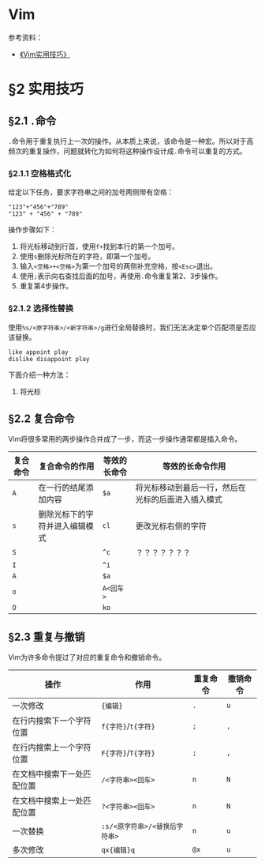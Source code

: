 # Vim

参考资料：

- [《Vim实用技巧》]()

# §2 实用技巧

## §2.1 `.`命令

`.`命令用于重复执行上一次的操作。从本质上来说，该命令是一种宏。所以对于高频次的重复操作，问题就转化为如何将这种操作设计成`.`命令可以重复的方式。

### §2.1.1 空格格式化

给定以下任务，要求字符串之间的加号两侧带有空格：

```
"123"+"456"+"789"
"123" + "456" + "789"
```

操作步骤如下：

1. 将光标移动到行首，使用`f+`找到本行的第一个加号。
2. 使用`s`删除光标所在的字符，即第一个加号。
3. 输入`<空格>+<空格>`为第一个加号的两侧补充空格，按`<Esc>`退出。
4. 使用`;`表示向右查找后面的加号，再使用`.`命令重复第2、3步操作。
5. 重复第4步操作。

### §2.1.2 选择性替换

使用`%s/<原字符串>/<新字符串>/g`进行全局替换时，我们无法决定单个匹配项是否应该替换。

```
like appoint play
dislike disappoint play
```

下面介绍一种方法：

1. 将光标

## §2.2 复合命令

Vim将很多常用的两步操作合并成了一步，而这一步操作通常都是插入命令。

| 复合命令 | 复合命令的作用                 | 等效的长命令 | 等效的长命令作用                                   |
| -------- | ------------------------------ | ------------ | -------------------------------------------------- |
| `A`      | 在一行的结尾添加内容           | `$a`         | 将光标移动到最后一行，然后在光标的后面进入插入模式 |
| `s`      | 删除光标下的字符并进入编辑模式 | `cl`         | 更改光标右侧的字符                                 |
| `S`      |                                | `^c`         | ？？？？？？？                                     |
| `I`      |                                | `^i`         |                                                    |
| `A`      |                                | `$a`         |                                                    |
| `o`      |                                | `A<回车>`    |                                                    |
| `O`      |                                | `ko`         |                                                    |

## §2.3 重复与撤销

Vim为许多命令提过了对应的重复命令和撤销命令。

| 操作                       | 作用                           | 重复命令 | 撤销命令 |
| -------------------------- | ------------------------------ | -------- | -------- |
| 一次修改                   | `{编辑}`                       | `.`      | `u`      |
| 在行内搜索下一个字符位置   | `f{字符}`/`t{字符}`            | `;`      | `,`      |
| 在行内搜索上一个字符位置   | `F{字符}`/`T{字符}`            | `;`      | `,`      |
| 在文档中搜索下一处匹配位置 | `/<字符串><回车>`              | `n`      | `N`      |
| 在文档中搜索上一处匹配位置 | `?<字符串><回车>`              | `n`      | `N`      |
| 一次替换                   | `:s/<原字符串>/<替换后字符串>` | `n`      | `u`      |
| 多次修改                   | `qx{编辑}q`                    | `@x`     | `u`      |